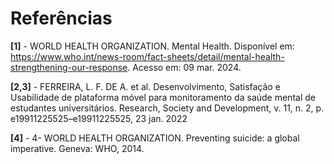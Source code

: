 # Referências



**[1]** - WORLD HEALTH ORGANIZATION. Mental Health. Disponível em: <https://www.who.int/news-room/fact-sheets/detail/mental-health-strengthening-our-response>. Acesso em: 09 mar. 2024.

**[2,3]** - FERREIRA, L. F. DE A. et al. Desenvolvimento, Satisfação e Usabilidade de plataforma móvel para monitoramento da saúde mental de estudantes universitários. Research, Society and Development, v. 11, n. 2, p. e19911225525–e19911225525, 23 jan. 2022

**[4]** - 4-	WORLD HEALTH ORGANIZATION. Preventing suicide: a global imperative. Geneva: WHO, 2014.



